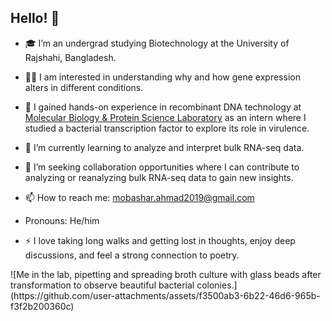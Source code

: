 ## Hello!  👋
- 🎓 I’m an undergrad studying Biotechnology at the University of Rajshahi, Bangladesh.
- 👩‍🔬 I am interested in understanding why and how gene expression alters in different conditions.
- 🧫 I gained hands-on experience in recombinant DNA technology at [Molecular Biology & Protein Science Laboratory](https://mbpsl.ru.ac.bd/) as an intern where I studied a bacterial transcription factor to explore its role in virulence.
- 🧬 I’m currently learning to analyze and interpret bulk RNA-seq data.
- 👯 I’m seeking collaboration opportunities where I can contribute to analyzing or reanalyzing bulk RNA-seq data to gain new insights.


- 📫 How to reach me: mobashar.ahmad2019@gmail.com
- Pronouns: He/him
- ⚡ I love taking long walks and getting lost in thoughts, enjoy deep discussions, and feel a strong connection to poetry.

<!--
**MobasharAhmad/MobasharAhmad** is a ✨ _special_ ✨ repository because its `README.md` (this file) appears on your GitHub profile.

Here are some ideas to get you started:


-->![Me in the lab, pipetting and spreading broth culture with glass beads after transformation to observe beautiful bacterial colonies.](https://github.com/user-attachments/assets/f3500ab3-6b22-46d6-965b-f3f2b200360c)


